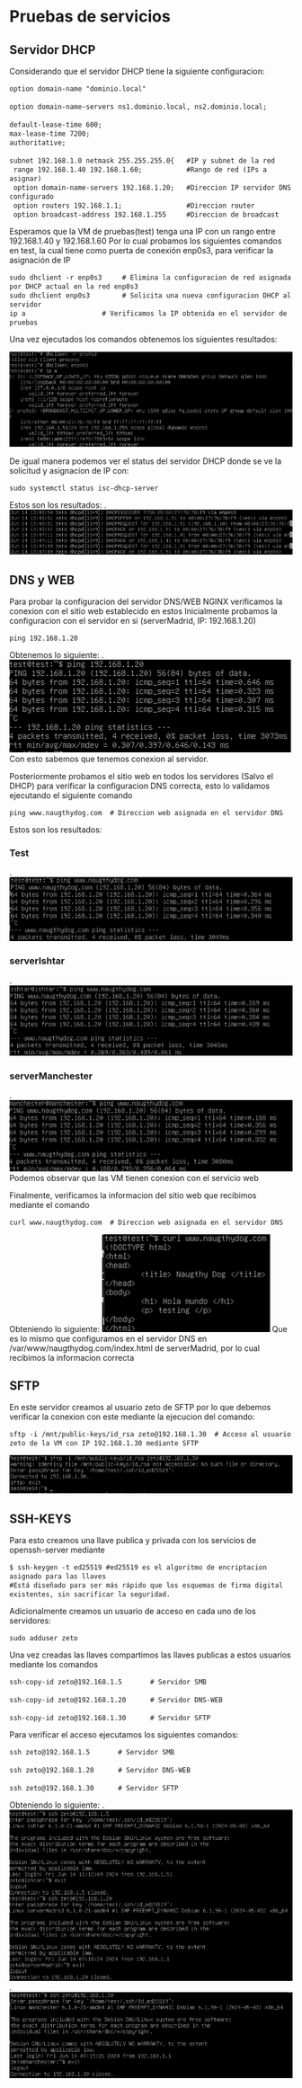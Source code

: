 # Pruebas de servicios

## Servidor DHCP
Considerando que el servidor DHCP tiene la siguiente configuracion:
```shell
option domain-name "dominio.local"

option domain-name-servers ns1.dominio.local, ns2.dominio.local;

default-lease-time 600;
max-lease-time 7200;
authoritative;

subnet 192.168.1.0 netmask 255.255.255.0{   #IP y subnet de la red
 range 192.168.1.40 192.168.1.60;           #Rango de red (IPs a asignar)
 option domain-name-servers 192.168.1.20;   #Direccion IP servidor DNS configurado
 option routers 192.168.1.1;                #Direccion router
 option broadcast-address 192.168.1.255     #Direccion de broadcast
```
Esperamos que la VM de pruebas(test) tenga una IP con un rango entre 192.168.1.40 y 192.168.1.60
Por lo cual probamos los siguientes comandos en test, la cual tiene como puerta de conexión enp0s3, para verificar la asignación de IP
```shell
sudo dhclient -r enp0s3     # Elimina la configuracion de red asignada por DHCP actual en la red enp0s3
sudo dhclient enp0s3        # Solicita una nueva configuracion DHCP al servidor
ip a                   # Verificamos la IP obtenida en el servidor de pruebas
```
Una vez ejecutados los comandos obtenemos los siguientes resultados:

![Resultados Test DHCP.](images/test_cmd1.png)

De igual manera podemos ver el status del servidor DHCP donde se ve la solicitud y asignacion de IP con:
```shell
sudo systemctl status isc-dhcp-server
```
Estos son los resultados:
.
![Resultados Test DHCP2.](images/serverGilgamesh.png)

## DNS y WEB
Para probar la configuracion del servidor DNS/WEB NGINX verificamos la conexion con el sitio web establecido en estos
Inicialmente probamos la configuracion con el servidor en si (serverMadrid, IP: 192.168.1.20)
```shell
ping 192.168.1.20
```
Obtenemos lo siguiente:
.
![Resultados Test DNS1.](images/test_cmd2.png)
Con esto sabemos que tenemos conexion al servidor.

Posteriormente probamos el sitio web en todos los servidores (Salvo el DHCP) para verificar la configuracion DNS correcta, esto lo validamos ejecutando el siguiente comando
```shell
ping www.naugthydog.com  # Direccion web asignada en el servidor DNS
```
Estos son los resultados: 
### Test
.
![Resultados Test DNS2.](images/test_cmd3.png)
### serverIshtar
.
![Resultados Test DNS3.](images/serverIshtar.png)
### serverManchester
.
![Resultados Test DNS4.](images/serverManchester.png)
Podemos observar que las VM tienen conexion con el servicio web

Finalmente, verificamos la informacion del sitio web que recibimos mediante el comando
```shell
curl www.naugthydog.com  # Direccion web asignada en el servidor DNS
```
Obteniendo lo siguiente: 
![Resultados Test DNS5.](images/test_cmd4.png)
Que es lo mismo que configuramos en el servidor DNS en /var/www/naugthydog.com/index.html de serverMadrid, por lo cual recibimos la informacion correcta

## SFTP
En este servidor creamos al usuario zeto de SFTP por lo que debemos verificar la conexion con este mediante la ejecucion del comando:
```shell
sftp -i /mnt/public-keys/id_rsa zeto@192.168.1.30  # Acceso al usuario zeto de la VM con IP 192.168.1.30 mediante SFTP
```
![Resultados Test SFTP.](images/test_cmd7.png)
## SSH-KEYS
Para esto creamos una llave publica y privada con los servicios de openssh-server mediante
```shell
$ ssh-keygen -t ed25519 #ed25519 es el algoritmo de encriptacion asignado para las llaves
#Está diseñado para ser más rápido que los esquemas de firma digital existentes, sin sacrificar la seguridad.
```
Adicionalmente creamos un usuario de acceso en cada uno de los servidores:
```shell
sudo adduser zeto
```
Una vez creadas las llaves compartimos las llaves publicas a estos usuarios mediante los comandos
```shell
ssh-copy-id zeto@192.168.1.5       # Servidor SMB

ssh-copy-id zeto@192.168.1.20      # Servidor DNS-WEB

ssh-copy-id zeto@192.168.1.30      # Servidor SFTP
```
Para verificar el acceso ejecutamos los siguientes comandos:
```shell
ssh zeto@192.168.1.5       # Servidor SMB

ssh zeto@192.168.1.20      # Servidor DNS-WEB

ssh zeto@192.168.1.30      # Servidor SFTP
```
Obteniendo lo siguiente:
.
![Resultados Test SSH1.](images/test_cmd5.png)
.
![Resultados Test SSH2.](images/test_cmd6.png)
